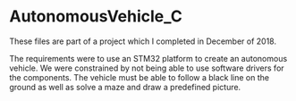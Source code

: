 # AutonomousVehicle_C

These files are part of a project which I completed in December of 2018.

The requirements were to use an STM32 platform to create an autonomous vehicle. 
We were constrained by not being able to use software drivers for the components. 
The vehicle must be able to follow a black line on the ground as well as solve a maze and draw a predefined picture.
